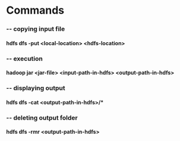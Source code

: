 

# Commands

### -- copying input file
#### hdfs dfs -put \<local-location> \<hdfs-location>

### -- execution
#### hadoop jar \<jar-file> \<input-path-in-hdfs> \<output-path-in-hdfs>
	
### -- displaying output
#### hdfs dfs -cat \<output-path-in-hdfs>/*

### -- deleting output folder
#### hdfs dfs -rmr \<output-path-in-hdfs>
